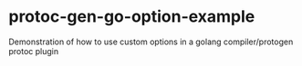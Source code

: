 # protoc-gen-go-option-example
Demonstration of how to use custom options in a golang compiler/protogen protoc plugin
